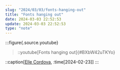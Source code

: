 ```yaml
---
slug: "2024/03/03/fonts-hanging-out"
title: "Fonts hanging out"
date: 2024-03-03 22:52:53
update: 2024-03-03 22:52:53
type: "note"
---
```


:::figure{.source.youtube}
> ::youtube[Fonts hanging out]{#BXbW42uTKYo}

::caption[[Elle Cordova](https://www.youtube.com/watch?v=BXbW42uTKYo), :time[2024-02-23]]
:::
